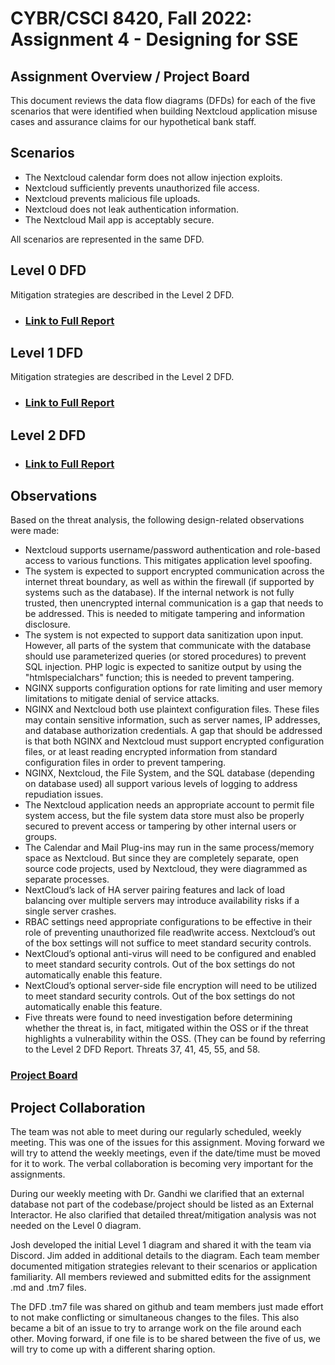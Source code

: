 # CYBR/CSCI 8420, Fall 2022: Assignment 4 - Designing for SSE


Assignment Overview / Project Board
-
This document reviews the data flow diagrams (DFDs) for each of the five scenarios that were identified when building Nextcloud application misuse cases and assurance claims for our hypothetical bank staff.


Scenarios
-

- The Nextcloud calendar form does not allow injection exploits.
- Nextcloud sufficiently prevents unauthorized file access. 
- Nextcloud prevents malicious file uploads.
- Nextcloud does not leak authentication information.
- The Nextcloud Mail app is acceptably secure.

All scenarios are represented in the same DFD.

Level 0 DFD
-

Mitigation strategies are described in the Level 2 DFD.

- <h3><a href="https://unosec.github.io/Level0DFD.htm" target="_blank">Link to Full Report</a> </h3>

Level 1 DFD 
-

Mitigation strategies are described in the Level 2 DFD.

- <h3><a href="https://unosec.github.io/Level1DFD.htm" target="_blank">Link to Full Report</a> </h3>

Level 2 DFD 
-

- <h3><a href="https://unosec.github.io/Level2DFD.htm" target="_blank">Link to Full Report</a> </h3>

Observations
-

Based on the threat analysis, the following design-related observations were made:

- Nextcloud supports username/password authentication and role-based access to various functions.  This mitigates application level spoofing.
- The system is expected to support encrypted communication across the internet threat boundary, as well as within the firewall (if supported by systems such as the database).  If the internal network is not fully trusted, then unencrypted internal communication is a gap that needs to be addressed.  This is needed to mitigate tampering and information disclosure.
- The system is not expected to support data sanitization upon input. However, all parts of the system that communicate with the database should use parameterized queries (or stored procedures) to prevent SQL injection. PHP logic is expected to sanitize output by using the "htmlspecialchars" function; this is needed to prevent tampering.
- NGINX supports configuration options for rate limiting and user memory limitations to mitigate denial of service attacks.
- NGINX and Nextcloud both use plaintext configuration files.  These files may contain sensitive information, such as server names, IP addresses, and database authorization credentials.  A gap that should be addressed is that both NGINX and Nextcloud must support encrypted configuration files, or at least reading encrypted information from standard configuration files in order to prevent tampering.
- NGINX, Nextcloud, the File System, and the SQL database (depending on database used) all support various levels of logging to address repudiation issues.
- The Nextcloud application needs an appropriate account to permit file system access, but the file system data store must also be properly secured to prevent access or tampering by other internal users or groups.
- The Calendar and Mail Plug-ins may run in the same process/memory space as Nextcloud. But since they are completely separate, open source code projects, used by Nextcloud, they were diagrammed as separate processes.
- NextCloud’s lack of HA server pairing features and lack of load balancing over multiple servers may introduce availability risks if a single server crashes.
- RBAC settings need appropriate configurations to be effective in their role of preventing unauthorized file read\write access. Nextcloud’s out of the box settings will not suffice to meet standard security controls. 
- NextCloud’s optional anti-virus will need to be configured and enabled to meet standard security controls. Out of the box settings do not automatically enable this feature. 
- NextCloud’s optional server-side file encryption will need to be utilized to meet standard security controls. Out of the box settings do not automatically enable this feature.
- Five threats were found to need investigation before determining whether the threat is, in fact, mitigated within the OSS or if the threat highlights a vulnerability within the OSS. (They can be found by referring to the Level 2 DFD Report. Threats 37, 41, 45, 55, and 58.
 
<h3><a href="https://github.com/orgs/unosec/projects/8" target="_blank">Project Board</a> </h3>

Project Collaboration
-
The team was not able to meet during our regularly scheduled, weekly meeting. This was one of the issues for this assignment. Moving forward we will try to attend the weekly meetings, even if the date/time must be moved for it to work. The verbal collaboration is becoming very important for the assignments.

During our weekly meeting with Dr. Gandhi we clarified that an external database not part of the codebase/project should be listed as an External Interactor.  He also clarified that detailed threat/mitigation analysis was not needed on the Level 0 diagram.

Josh developed the initial Level 1 diagram and shared it with the team via Discord.  Jim added in additional details to the diagram.  Each team member documented mitigation strategies relevant to their scenarios or application familiarity. All members reviewed and submitted edits for the assignment .md and .tm7 files.

The DFD .tm7 file was shared on github and team members just made effort to not make conflicting or simultaneous changes to the files. This also became a bit of an issue to try to arrange work on the file around each other. Moving forward, if one file is to be shared between the five of us, we will try to come up with a different sharing option.

